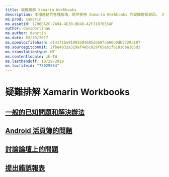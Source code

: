 ```yaml
---
title: 疑難排解 Xamarin Workbooks
description: 本檔連結的各種指南，提供使用 Xamarin Workbooks 的疑難排解資訊。 連結的內容討論一般已知問題、Android 活頁簿的問題，並提供與支援相關的資源。
ms.prod: xamarin
ms.assetid: 1706EA2C-7A94-4E30-BD4D-A2F31070554F
author: davidortinau
ms.author: daortin
ms.date: 03/30/2017
ms.openlocfilehash: d141f1be81091b04685dd69fab66b0db5729a107
ms.sourcegitcommit: 2fbe4932a319af4ebc829f65eb1fb1816ba305d3
ms.translationtype: MT
ms.contentlocale: zh-TW
ms.lasthandoff: 10/29/2019
ms.locfileid: "73029584"
---
```

# <a name="troubleshooting-xamarin-workbooks"></a>疑難排解 Xamarin Workbooks

## <a name="general-known-issues--workaroundsgeneralmd"></a>[一般的已知問題和解決辦法](general.md)

## <a name="issues-with-android-workbooksandroidmd"></a>[Android 活頁簿的問題](android.md)

## <a name="discuss-issues-on-the-forumsforums"></a>[討論論壇上的問題][forums]

## <a name="file-a-bug-reporttoolsworkbooksinstallmdreporting-bugs"></a>[提出錯誤報表](~/tools/workbooks/install.md#reporting-bugs)

[forums]: https://forums.xamarin.com/categories/inspector
